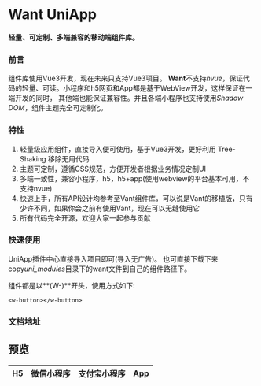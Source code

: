 # Want UniApp

**轻量、可定制、多端兼容的移动端组件库。**

### 前言
组件库使用Vue3开发，现在未来只支持Vue3项目。
**Want**不支持*nvue*，保证代码的轻量、可读。小程序和h5网页和App都是基于WebView开发，这样保证在一端开发的同时，
其他端也能保证兼容性。并且各端小程序也支持使用*Shadow DOM*，组件主题完全可定制化。

### 特性

1. 轻量级应用组件，直接导入便可使用，基于Vue3开发，更好利用 Tree-Shaking 移除无用代码
2. 主题可定制，遵循CSS规范，方便开发者根据业务情况定制UI
3. 多端一致性，兼容小程序，h5，h5+app(使用webview的平台基本可用，不支持nvue)
4. 快速上手，所有API设计均参考至Vant组件库，可以说是Vant的移植版，只有少许不同，如果你会之前有使用Vant，现在可以无缝使用它
5. 所有代码完全开源，欢迎大家一起参与贡献

### 快速使用

UniApp插件中心直接导入项目即可(导入无广告)。
也可直接下载下来copy*uni_modules*目录下的want文件到自己的组件路径下。

组件都是以**(W-)**开头，使用方式如下:

```
<w-button></w-button>
```

### 文档地址

## 预览

| H5 | 微信小程序 | 支付宝小程序 | App |
| :---: | :---: | :---: | :---: | 
